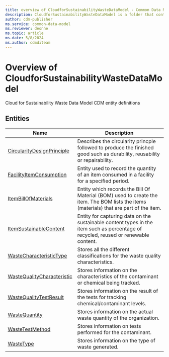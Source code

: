 ```yaml
---
title: overview of CloudforSustainabilityWasteDataModel - Common Data Model | Microsoft Docs
description: CloudforSustainabilityWasteDataModel is a folder that contains standard entities related to the Common Data Model.
author: cdm-publisher
ms.service: common-data-model
ms.reviewer: deonhe
ms.topic: article
ms.date: 5/8/2024
ms.author: cdmditeam
---
```


# Overview of CloudforSustainabilityWasteDataModel

Cloud for Sustainability Waste Data Model CDM entity definitions  

## Entities

|Name|Description|
|---|---|
|[CircularityDesignPrinciple](CircularityDesignPrinciple.md)|Describes the circularity princple followed to produce the finished good such as durability, reusability or repairability\.|
|[FacilityItemConsumption](FacilityItemConsumption.md)|Entity used to record the quantity of an item consumed in a facility for a specified period\.|
|[ItemBillOfMaterials](ItemBillOfMaterials.md)|Entity which records the Bill Of Material \(BOM\) used to create the item\. The BOM lists the items \(materials\) that are part of the item\.|
|[ItemSustainableContent](ItemSustainableContent.md)|Entity for capturing data on the sustainable content types in the item such as percentage of recycled, reused or renewable content\.|
|[WasteCharacteristicType](WasteCharacteristicType.md)|Stores all the different classifications for the waste quality characteristics\.|
|[WasteQualityCharacteristic](WasteQualityCharacteristic.md)|Stores information on the characteristics of the contaminant or chemical being tracked\.|
|[WasteQualityTestResult](WasteQualityTestResult.md)|Stores information on the result of the tests for tracking chemical/contaminant levels\.|
|[WasteQuantity](WasteQuantity.md)|Stores information on the actual waste quantity of the organization\.|
|[WasteTestMethod](WasteTestMethod.md)|Stores information on tests performed for the contaminant\.|
|[WasteType](WasteType.md)|Stores information on the type of waste generated\.|
